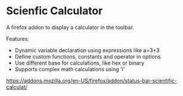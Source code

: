 Scienfic Calculator
===================

A firefox addon to display a calculator in the toolbar.

Features:
* Dynamic variable declaration using expressions like a=3+3
* Define custom functions, constants and operator in options
* Use different base for calculations, like hex or binary
* Supports complex math calculations using 'i'

https://addons.mozilla.org/en-US/firefox/addon/status-bar-scientific-calculat/
